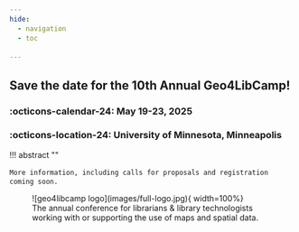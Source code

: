 ```yaml
---
hide:
  - navigation
  - toc

---
```

<style>

  .md-typeset h1,
  .md-content__button {
    display: none;
  }

</style>


## Save the date for the 10th Annual Geo4LibCamp!

### :octicons-calendar-24: May 19-23, 2025

### :octicons-location-24: University of Minnesota, Minneapolis


!!! abstract ""

	More information, including calls for proposals and registration coming soon.


<figure markdown="span">
  ![geo4libcamp logo](images/full-logo.jpg){ width=100%}
  <figcaption>The annual conference for librarians & library technologists working with or supporting the use of maps and spatial data.</figcaption>
</figure>



	
	
	










